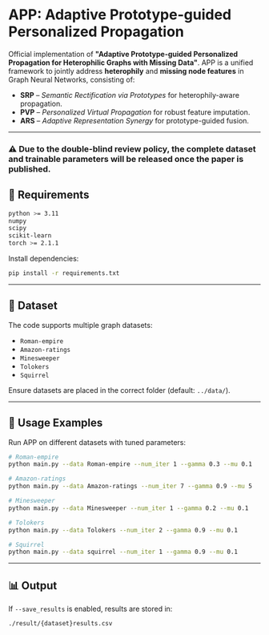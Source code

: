 # APP: Adaptive Prototype-guided Personalized Propagation

Official implementation of **"Adaptive Prototype-guided Personalized Propagation for Heterophilic Graphs with Missing Data"**.
APP is a unified framework to jointly address **heterophily** and **missing node features** in Graph Neural Networks, consisting of:

* **SRP** – *Semantic Rectification via Prototypes* for heterophily-aware propagation.
* **PVP** – *Personalized Virtual Propagation* for robust feature imputation.
* **ARS** – *Adaptive Representation Synergy* for prototype-guided fusion.

---
### ⚠️ Due to the double-blind review policy, the complete dataset and trainable parameters will be released once the paper is published.  

## 📌 Requirements

```bash
python >= 3.11
numpy
scipy
scikit-learn
torch >= 2.1.1
```

Install dependencies:

```bash
pip install -r requirements.txt
```

---

## 📂 Dataset

The code supports multiple graph datasets:

* `Roman-empire`
* `Amazon-ratings`
* `Minesweeper`
* `Tolokers`
* `Squirrel`

Ensure datasets are placed in the correct folder (default: `../data/`).

---

## 🚀 Usage Examples

Run APP on different datasets with tuned parameters:

```bash
# Roman-empire
python main.py --data Roman-empire --num_iter 1 --gamma 0.3 --mu 0.1

# Amazon-ratings
python main.py --data Amazon-ratings --num_iter 7 --gamma 0.9 --mu 5

# Minesweeper
python main.py --data Minesweeper --num_iter 1 --gamma 0.2 --mu 0.1

# Tolokers
python main.py --data Tolokers --num_iter 2 --gamma 0.9 --mu 0.1

# Squirrel
python main.py --data squirrel --num_iter 1 --gamma 0.9 --mu 0.1
```
---

## 📊 Output

If `--save_results` is enabled, results are stored in:

```
./result/{dataset}results.csv
```


